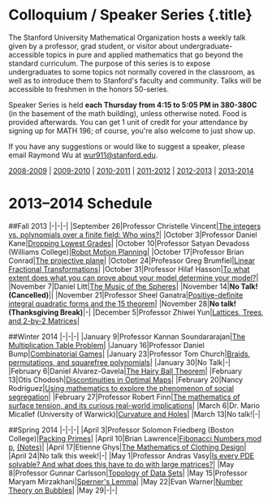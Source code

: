 # Colloquium / Speaker Series {.title}

The Stanford University Mathematical Organization hosts a weekly talk given by
a professor, grad student, or visitor about undergraduate-accessible topics in
pure and applied mathematics that go beyond the standard curriculum. The
purpose of this series is to expose undergraduates to some topics not normally
covered in the classroom, as well as to introduce them to Stanford's faculty
and community. Talks will be accessible to freshmen in the honors 50-series.

Speaker Series is held **each Thursday from 4:15 to 5:05 PM in 380-380C**
(in the basement of the math building), unless otherwise noted. Food is
provided afterwards. You can get 1 unit of credit for your attendance by
signing up for MATH 196; of course, you're also welcome to just show up.

If you have any suggestions or would like to suggest a speaker, please email
Raymond Wu at wur911@stanford.edu.

[2008-2009](/old/speakers/2009) | [2009-2010](/old/speakers/2010) | [2010-2011](/old/speakers/2011) | [2011-2012](/old/speakers/2012) | [2012-2013](/old/speakers/2013) | [2013-2014](speakers.html)

# 2013&ndash;2014 Schedule

##Fall 2013
|-|-|-|
|September 26|Professor Christelle Vincent|[The integers vs. polynomials over a finite field: Who wins?](/pdfs/speakers/sept26.pdf)|
|October 3|Professor Daniel Kane|[Dropping Lowest Grades](/pdfs/speakers/oct3.pdf)|
|October 10|Professor Satyan Devadoss (Williams College)|[Robot Motion Planning](/pdfs/speakers/oct10.pdf)|
|October 17|Professor Brian Conrad|[The projective plane](/pdfs/speakers/oct17.pdf)|
|October 24|Professor Greg Brumfiel|[Linear Fractional Transformations](/pdfs/speakers/oct24.pdf)|
|October 31|Professor Hilaf Hasson|[To what extent does what you can prove about your model determine your model?](/pdfs/speakers/oct31.pdf)|
|November 7|Daniel Litt|[The Music of the Spheres](/pdfs/speakers/nov7.pdf)|
|November 14|<b>No Talk! (Cancelled)</b>||
|November 21|Professor Sheel Ganatra|[Positive-definite integral quadratic forms and the 15 theorem](/pdfs/speakers/nov21.pdf)|
|November 28|<b>No talk! (Thanksgiving Break)</b>|-|
|December 5|Professor Zhiwei Yun|[Lattices, Trees, and 2-by-2 Matrices](/pdfs/speakers/dec5.pdf)|

##Winter 2014
|-|-|-|
|January 9|Professor Kannan Soundararajan|[The Multiplication Table Problem](/pdfs/speakers/jan9.pdf)|
|January 16|Professor Daniel Bump|[Combinatorial Games](/pdfs/speakers/jan16.pdf)|
|January 23|Professor Tom Church|[Braids, permutations, and squarefree polynomials](/pdfs/speakers/jan23.pdf)|
|January 30|No Talk|-|
|February 6|Daniel Alvarez-Gavela|[The Hairy Ball Theorem](/pdfs/speakers/feb6.pdf)|
|February 13|Otis Chodosh|[Discontinuities in Optimal Maps](/pdfs/speakers/feb13.pdf)|
|February 20|Nancy Rodriguez|[Using mathematics to explore the phenomenon of social segregation](/pdfs/speakers/feb20.pdf)|
|February 27|Professor Robert Finn|[The mathematics of surface tension, and its curious real-world implications](/pdfs/speakers/feb27.pdf)|
|March 6|Dr. Mario Micallef (University of Warwick)|[Curvature and Holes](/pdfs/speakers/mar6.pdf)|
|March 13|No talk!|-|

##Spring 2014
|-|-|-|
|April 3|Professor Solomon Friedberg (Boston College)|[Packing Primes](/pdfs/speakers/apr3.pdf)|
|April 10|Brian Lawrence|[Fibonacci Numbers mod p](/pdfs/speakers/apr10.pdf), [(Notes)](/pdfs/speakers/fibonacci.pdf)|
|April 17|Etienne Ghys|[The Mathematics of Clothing Design](/pdfs/speakers/apr16.jpg)|
|April 24|No talk this week!|-|
|May 1|Professor Andras Vasy|[Is every PDE solvable? And what does this have to do with large matrices?](/pdfs/speakers/may1.pdf)|
|May 8|Professor Gunnar Carlsson|[Topology of Data Sets](/pdfs/speakers/may8.pdf)|
|May 15|Professor Maryam Mirzakhani|[Sperner's Lemma](/pdfs/speakers/may15.pdf)|
|May 22|Evan Warner|[Number Theory on Bubbles](/pdfs/speakers/may22.pdf)|
|May 29|-|-|
